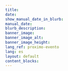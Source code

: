 ```yaml
---
title:
date:
show_manual_date_in_blurb:
manual_date:
blurb_description:
banner_image:
banner_image_alt:
banner_image_height:
lang_ref: proximo-evento
lang: es
layout: default
content_blocks:
---
```

